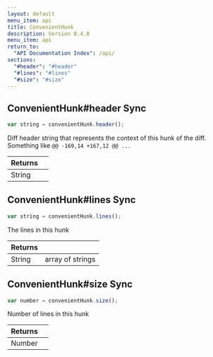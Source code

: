 ```yaml
---
layout: default
menu_item: api
title: ConvenientHunk
description: Version 0.4.0
menu_item: api
return_to:
  "API Documentation Index": /api/
sections:
  "#header": "#header"
  "#lines": "#lines"
  "#size": "#size"
---
```


## <a name="header"></a><span>ConvenientHunk#</span>header <span class="tags"><span class="sync">Sync</span></span>

```js
var string = convenientHunk.header();
```

Diff header string that represents the context of this hunk
of the diff. Something like `@@ -169,14 +167,12 @@ ...`

| Returns |  |
| --- | --- |
| String |  |

## <a name="lines"></a><span>ConvenientHunk#</span>lines <span class="tags"><span class="sync">Sync</span></span>

```js
var string = convenientHunk.lines();
```

The lines in this hunk

| Returns |  |
| --- | --- |
| String | array of strings |

## <a name="size"></a><span>ConvenientHunk#</span>size <span class="tags"><span class="sync">Sync</span></span>

```js
var number = convenientHunk.size();
```

Number of lines in this hunk

| Returns |  |
| --- | --- |
| Number |  |

